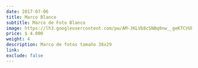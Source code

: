 ```yaml
---
date: 2017-07-06
title: Marco Blanco
subtitle: Marco de Foto Blanco
image: https://lh3.googleusercontent.com/pw/AM-JKLVb8cSNBq0nw__geKTCVUkNkLBRVJmqZqVCFCNv-g69f8MGmgUbdTKwwcfE9ZUgievHJDvHjBvIlotI4KKIFs-eMUZOpwU_Vr5050_itvoVReXCoyN11q248npaD3Rm7flbk2V9KaOnC81HLasEPjtuOw=w828-h621-no?authuser=0
price: $ 4.000
weight: 4
description: Marco de fotos tamaño 38x29
link: 
exclude: false
---
```

